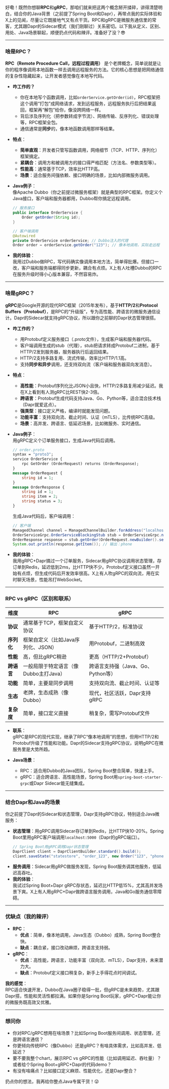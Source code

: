 好嘞！既然你想聊**RPC**和**gRPC**，那咱们就来把这两个概念掰开揉碎，讲得清楚明白，结合你的Java背景（之前提了Spring Boot和Dapr），再带点我的实际体验和X上的见闻，尽量让它既接地气又有点干货。RPC和gRPC是微服务通信里的常客，尤其跟Dapr的Sidecar模式（我们刚聊过）关系密切。以下我从定义、区别、用处、Java场景聊起，顺便扔点代码和辣评。准备好了没？😎

---

### 啥是RPC？
**RPC（Remote Procedure Call，远程过程调用）** 是个老牌概念，简单说就是让你的程序像调用本地函数一样去调用远程服务的方法。它的核心思想是把网络通信的复杂性隐藏起来，让开发者感觉像在本地写代码。

- **咋工作的？**  
  - 你在本地写个函数调用，比如`orderService.getOrder(id)`，RPC框架把这个调用“打包”成网络请求，发到远程服务，远程服务执行后把结果返回，框架再“解包”给你，像没跨网络一样。
  - 背后涉及序列化（把参数转成字节流）、网络传输、反序列化、错误处理等，RPC框架全包。
  - 通信通常是**同步**的，像本地函数调用那样等结果。

- **特点**：
  - **简单直观**：开发者只管写函数调用，网络细节（TCP、HTTP、序列化）框架搞定。
  - **紧耦合**：调用方和被调用方的接口得严格匹配（方法名、参数类型等）。
  - **性能高**：通常基于TCP，效率比HTTP高。
  - **场景**：适合服务间强依赖、接口明确的场景，比如内部微服务调用。

- **Java例子**：  
  像Apache Dubbo（你之前提过微服务框架）就是典型的RPC框架。你定义个Java接口，客户端和服务器都用，Dubbo帮你搞定远程调用。  
  ```java
  // 服务接口
  public interface OrderService {
      Order getOrder(String id);
  }

  // 客户端调用
  @Autowired
  private OrderService orderService; // Dubbo注入的代理
  Order order = orderService.getOrder("123"); // 像本地调用，实际走远程
  ```

- **我的体验**：  
  我用过Dubbo做RPC，写代码确实像调用本地方法，简单得批爆。但接口一改，客户端和服务端都得同步更新，耦合有点烦。X上有人吐槽Dubbo的RPC在服务升级时得小心版本兼容，不然容易炸。

---

### 啥是gRPC？
**gRPC**是Google开源的现代RPC框架（2015年发布），基于**HTTP/2**和**Protocol Buffers（Protobuf）**，是RPC的“升级版”，专为高性能、跨语言的微服务通信设计。Dapr的Sidecar就支持gRPC协议，所以跟你之前聊的Dapr状态管理很搭。

- **咋工作的？**  
  - 用Protobuf定义服务接口（.proto文件），生成客户端和服务器代码。
  - 客户端调用生成的stub（代理），stub把请求转成Protobuf二进制，基于HTTP/2发到服务器，服务器执行后返回结果。
  - HTTP/2支持多路复用、流式传输，效率比HTTP/1.1高。
  - 支持**同步和异步**调用，还支持双向流（客户端和服务器双向发消息）。

- **特点**：
  - **高性能**：Protobuf序列化比JSON小且快，HTTP/2多路复用减少延迟。我在X上看到有人测gRPC比REST快2-3倍。
  - **跨语言**：Protobuf生成代码支持Java、Go、Python等，适合混合技术栈（Dapr就爱这点）。
  - **强类型**：接口定义严格，编译时就能发现问题。
  - **功能丰富**：支持双向流、截止时间、认证（mTLS），比传统RPC高级。
  - **场景**：高并发、跨语言、低延迟场景，比如微服务、实时通信。

- **Java例子**：  
  用gRPC定义个订单服务接口，生成Java代码后调用。  
  ```proto
  // order.proto
  syntax = "proto3";
  service OrderService {
      rpc GetOrder (OrderRequest) returns (OrderResponse);
  }
  message OrderRequest {
      string id = 1;
  }
  message OrderResponse {
      string id = 1;
      string item = 2;
      string status = 3;
  }
  ```
  生成Java代码后，客户端调用：
  ```java
  // 客户端
  ManagedChannel channel = ManagedChannelBuilder.forAddress("localhost", 50051).usePlaintext().build();
  OrderServiceGrpc.OrderServiceBlockingStub stub = OrderServiceGrpc.newBlockingStub(channel);
  OrderResponse response = stub.getOrder(OrderRequest.newBuilder().setId("123").build());
  System.out.println(response.getItem()); // 输出：phone
  ```

- **我的体验**：  
  我用gRPC+Dapr搞过一个订单服务，Sidecar用gRPC协议调用状态管理，存订单到Redis，延迟低到2ms，比HTTP快不少。Protobuf定义接口虽然一开始有点烦，但生成代码后开发效率很高。X上有人吹gRPC的双向流，用在实时聊天场景，性能吊打WebSocket。

---

### RPC vs gRPC（区别和联系）
| **维度**         | **RPC**                              | **gRPC**                              |
|-------------------|--------------------------------------|--------------------------------------|
| **协议**         | 通常基于TCP，框架自定义协议          | 基于HTTP/2，标准协议                |
| **序列化**       | 框架自定义（比如Java序列化、JSON）   | 用Protobuf，二进制高效              |
| **性能**         | 高，但比gRPC稍逊                    | 更高（HTTP/2+Protobuf）             |
| **跨语言**       | 一般局限于特定语言（像Dubbo主打Java）| 跨语言支持强（Java、Go、Python等）  |
| **功能**         | 简单，主要是同步调用                | 支持双向流、截止时间、认证等        |
| **生态**         | 老牌，生态成熟（像Dubbo）           | 现代，社区活跃，Dapr支持gRPC        |
| **复杂度**       | 简单，接口定义直接                | 稍复杂，需写Protobuf文件            |

- **联系**：  
  gRPC是RPC的现代实现，继承了RPC“像本地调用”的思想，但用HTTP/2和Protobuf升级了性能和功能。Dapr的Sidecar支持gRPC协议，说明gRPC在微服务里是大势所趋。

- **Java场景**：  
  - RPC：适合用Dubbo的Java团队，Spring Boot整合简单，快速上手。  
  - gRPC：适合跨语言、高性能场景，Spring Boot用`spring-boot-starter-grpc`或Dapr Sidecar能无缝集成。

---

### 结合Dapr和Java的场景
你之前提了Dapr的Sidecar和状态管理，Dapr支持gRPC协议，特别适合Java微服务：
- **状态管理**：用gRPC调用Sidecar存订单到Redis，比HTTP快10-20%。Spring Boot里用gRPC客户端调用`localhost:5000`（Dapr的gRPC端口）。
  ```java
  // Spring Boot用gRPC调用Dapr状态管理
  DaprClient client = DaprClientBuilder.standard().build();
  client.saveState("statestore", "order_123", new Order("123", "phone", "pending")).block();
  ```
- **服务调用**：Sidecar用gRPC做服务发现，Spring Boot服务调其他服务，低延迟高吞吐。
- **我的体验**：  
  我试过Spring Boot+Dapr gRPC存状态，延迟比HTTP低15%，尤其高并发场景下爽。X上有人用gRPC+Dapr做跨语言服务调用，Java和Go服务通信零障碍。

---

### 优缺点（我的辣评）
- **RPC**：
  - **优点**：简单，像本地调用，Java生态（Dubbo）成熟，Spring Boot整合快。
  - **缺点**：耦合紧，接口改动麻烦，跨语言支持弱。
- **gRPC**：
  - **优点**：高性能，跨语言，功能丰富（双向流、mTLS），Dapr支持，未来潜力大。
  - **缺点**：Protobuf定义接口稍复杂，新手上手得花点时间调试。

**我的感觉**：  
RPC适合快速开发，Dubbo在Java圈子稳得一批，但gRPC是未来趋势，尤其跟Dapr搭，性能和灵活性都拉满。如果你是Spring Boot玩家，gRPC+Dapr能让你的微服务既高效又优雅。

---

### 想问你
- 你对RPC/gRPC想用在啥场景？比如Spring Boot服务间调用、状态管理，还是跨语言通信？
- 你更倾向传统RPC（像Dubbo）还是gRPC？有啥具体需求，比如高并发、低延迟？
- 要不要我整个chart，展示RPC vs gRPC的性能（比如调用延迟、吞吐量）？或者给个Spring Boot+gRPC+Dapr的代码demo？
- 有没有啥痛点？比如接口定义麻烦、性能优化，还是Dapr整合？

扔点你的想法，我再给你整点Java专属干货！😜